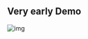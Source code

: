 ## Very early **Demo**
![img](https://i.postimg.cc/rwZH6WxD/Screenshot-2024-04-16-210921.png)













